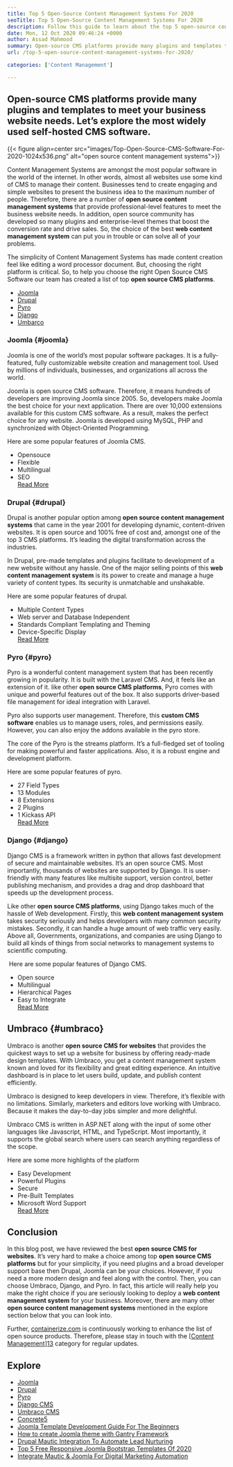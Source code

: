 ```yaml
---
title: Top 5 Open-Source Content Management Systems For 2020
seoTitle: Top 5 Open-Source Content Management Systems For 2020
description: Follow this guide to learn about the top 5 open-source content management systems that are used to manage web content with complete control and transparency.
date: Mon, 12 Oct 2020 09:46:24 +0000
author: Assad Mahmood
summary: Open-source CMS platforms provide many plugins and templates to meet your business website needs. Let’s explore the most widely used self-hosted CMS software.
url: /top-5-open-source-content-management-systems-for-2020/

categories: ['Content Management']

---
```

## Open-source CMS platforms provide many plugins and templates to meet your business website needs. Let’s explore the most widely used self-hosted CMS software.

{{< figure align=center src="images/Top-Open-Source-CMS-Software-For-2020-1024x536.png" alt="open source content management systems">}}  

Content Management Systems are amongst the most popular software in the world of the internet. In other words, almost all websites use some kind of CMS to manage their content. Businesses tend to create engaging and simple websites to present the business idea to the maximum number of people. Therefore, there are a number of **open source content management systems** that provide professional-level features to meet the business website needs. In addition, open source community has developed so many plugins and enterprise-level themes that boost the conversion rate and drive sales. So, the choice of the best **web content management system** can put you in trouble or can solve all of your problems.  

The simplicity of Content Management Systems has made content creation feel like editing a word processor document. But, choosing the right platform is critical. So, to help you choose the right Open Source CMS Software our team has created a list of top **open source CMS platforms**.

  * [Joomla][1]
  * [Drupal][2]
  * [Pyro][3]
  * [Django][4]
  * [Umbarco][5]

### Joomla {#joomla}

Joomla is one of the world’s most popular software packages. It is a fully-featured, fully customizable website creation and management tool. Used by millions of individuals, businesses, and organizations all across the world.

Joomla is open source CMS software. Therefore, it means hundreds of developers are improving Joomla since 2005. So, developers make Joomla the best choice for your next application. There are over 10,000 extensions available for this custom CMS software. As a result, makes the perfect choice for any website. Joomla is developed using MySQL, PHP and synchronized with Object-Oriented Programming.   
  
Here are some popular features of Joomla CMS.

  * Opensouce
  * Flexible 
  * Multilingual
  * SEO  
    [Read More][6]

### **Drupal** {#drupal}

Drupal is another popular option among **open source content management systems** that came in the year 2001 for developing dynamic, content-driven websites. It is open source and 100% free of cost and, amongst one of the top 3 CMS platforms. It’s leading the digital transformation across the industries. 

In Drupal, pre-made templates and plugins facilitate to development of a new website without any hassle. One of the major selling points of this **web content management system** is its power to create and manage a huge variety of content types. Its security is unmatchable and unshakable. 

Here are some popular features of drupal.

  * Multiple Content Types
  * Web server and Database Independent
  * Standards Compliant Templating and Theming
  * Device-Specific Display  
    [Read More][7]

### **Pyro** {#pyro}

Pyro is a wonderful content management system that has been recently growing in popularity. It is built with the Laravel CMS. And, it feels like an extension of it. like other **open source CMS platforms**, Pyro comes with unique and powerful features out of the box. It also supports driver-based file management for ideal integration with Laravel.

Pyro also supports user management. Therefore, this **custom CMS software** enables us to manage users, roles, and permissions easily. However, you can also enjoy the addons available in the pyro store.

The core of the Pyro is the streams platform. It’s a full-fledged set of tooling for making powerful and faster applications. Also, it is a robust engine and development platform.

Here are some popular features of pyro.

  * 27 Field Types
  * 13 Modules
  * 8 Extensions
  * 2 Plugins
  * 1 Kickass API  
    [Read More][8]

### **Django** {#django}

Django CMS is a framework written in python that allows fast development of secure and maintainable websites. It’s an open source CMS. Most importantly, thousands of websites are supported by Django. It is user-friendly with many features like multisite support, version control, better publishing mechanism, and provides a drag and drop dashboard that speeds up the development process.

Like other **open source CMS platforms**, using Django takes much of the hassle of Web development. Firstly, this **web content management system** takes security seriously and helps developers with many common security mistakes. Secondly, it can handle a huge amount of web traffic very easily. Above all, Governments, organizations, and companies are using Django to build all kinds of things from social networks to management systems to scientific computing.

 Here are some popular features of Django CMS.

  * Open source
  * Multilingual
  * Hierarchical Pages 
  * Easy to Integrate  
    [Read More][9]

## **Umbraco** {#umbraco}

Umbraco is another **open source CMS for websites** that provides the quickest ways to set up a website for business by offering ready-made design templates. With Umbraco, you get a content management system known and loved for its flexibility and great editing experience. An intuitive dashboard is in place to let users build, update, and publish content efficiently.

Umbraco is designed to keep developers in view. Therefore, it’s flexible with no limitations. Similarly, marketers and editors love working with Umbraco. Because it makes the day-to-day jobs simpler and more delightful.

Umbraco CMS is written in ASP.NET along with the input of some other languages like Javascript, HTML, and TypeScript. Most importantly, it supports the global search where users can search anything regardless of the scope.

Here are some more highlights of the platform

  * Easy Development
  * Powerful Plugins
  * Secure
  * Pre-Built Templates
  * Microsoft Word Support  
    [Read More][10]

## Conclusion

In this blog post, we have reviewed the best **open source CMS for websites**. It’s very hard to make a choice among top **open source CMS platforms** but for your simplicity, if you need plugins and a broad developer support base then Drupal, Joomla can be your choices. However, if you need a more modern design and feel along with the control. Then, you can choose Umbraco, Django, and Pyro. In fact, this article will really help you make the right choice if you are seriously looking to deploy a **web content management system** for your business. Moreover, there are many other **open source content management systems** mentioned in the explore section below that you can look into. 

Further, [containerize.com][11] is continuously working to enhance the list of open source products. Therefore, please stay in touch with the [[Content Management][12]][13] category for regular updates.

## Explore

  * [Joomla][6]
  * [Drupal][7]
  * [Pyro][8]
  * [Django CMS][9]
  * [Umbraco CMS][10]
  * [Concrete5][14]
  * [Joomla Template Development Guide For The Beginners][15]
  * [How to create Joomla theme with Gantry Framework][16]
  * [Drupal Mautic Integration To Automate Lead Nurturing][17]
  * [Top 5 Free Responsive Joomla Bootstrap Templates Of 2020][18]
  * [Integrate Mautic & Joomla For Digital Marketing Automation][19]

 [1]: #joomla
 [2]: #drupal
 [3]: #pyro
 [4]: #django
 [5]: #umbarco
 [6]: https://products.containerize.com/content-management/joomla
 [7]: https://products.containerize.com/content-management/drupal
 [8]: https://products.containerize.com/content-management/pyro
 [9]: https://products.containerize.com/content-management/django
 [10]: https://products.containerize.com/content-management/umbraco
 [11]: https://www.containerize.com/
 [12]: https://products.containerize.com/content-management/
 [13]: https://products.containerize.com/rad
 [14]: https://products.containerize.com/content-management/concrete5
 [15]: https://blog.containerize.com/content-management/responsive-joomla-templates-tutorial/

 [16]: https://blog.containerize.com/content-management/how-to-create-joomla-theme-joomla-gantry-framework/
 [17]: https://blog.containerize.com/content-management/drupal-tutorial-automate-lead-growth-with-drupal-mautic/
 [18]: https://blog.containerize.com/content-management/top-5-best-free-responsive-joomla-templates-of-2020/

 [19]: https://blog.containerize.com/content-management/integrate-mautic-with-joomla-for-marketing-automation/
